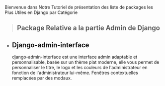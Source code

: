 Bienvenue dans Notre Tutoriel de présentation des liste de packages les Plus Utiles en Django par Catégorie 
  > ## Package Relative a la partie Admin de Django
 
 - ## Django-admin-interface
  
    django-admin-interface est une interface admin adaptable et personnalisable, basée sur un thème plat moderne, elle vous permet de         personnaliser le titre, le logo et les couleurs de l'administrateur en fonction de l'administrateur lui-même. Fenêtres contextuelles       remplacées par des modaux.
